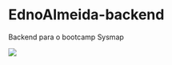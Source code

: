 # EdnoAlmeida-backend
Backend para o bootcamp Sysmap

<a href="https://visitcount.itsvg.in">
  <img src="https://visitcount.itsvg.in/api?id=edno&label=Vendo%20se%20tem%20algu%C3%A9m%20de%20olho!&color=3&icon=5&pretty=false" />
</a>
